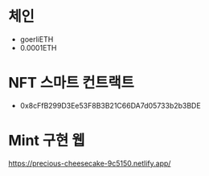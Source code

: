 # 체인
- goerliETH
- 0.0001ETH

# NFT 스마트 컨트랙트
- 0x8cFfB299D3Ee53F8B3B21C66DA7d05733b2b3BDE

# Mint 구현 웹
https://precious-cheesecake-9c5150.netlify.app/
